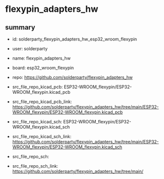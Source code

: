 # flexypin_adapters_hw
 
## summary 
* id: solderparty_flexypin_adapters_hw_esp32_wroom_flexypin
* user: solderparty
* name: flexypin_adapters_hw
* board: esp32_wroom_flexypin
* repo: https://github.com/solderparty/flexypin_adapters_hw
* src_file_repo_kicad_pcb: ESP32-WROOM_flexypin/ESP32-WROOM_flexypin.kicad_pcb
* src_file_repo_kicad_pcb_link: https://github.com/solderparty/flexypin_adapters_hw/tree/main/ESP32-WROOM_flexypin/ESP32-WROOM_flexypin.kicad_pcb
* src_file_repo_kicad_sch: ESP32-WROOM_flexypin/ESP32-WROOM_flexypin.kicad_sch
* src_file_repo_kicad_sch_link: https://github.com/solderparty/flexypin_adapters_hw/tree/main/ESP32-WROOM_flexypin/ESP32-WROOM_flexypin.kicad_sch

* src_file_repo_sch: 
* src_file_repo_sch_link: https://github.com/solderparty/flexypin_adapters_hw/tree/main/






